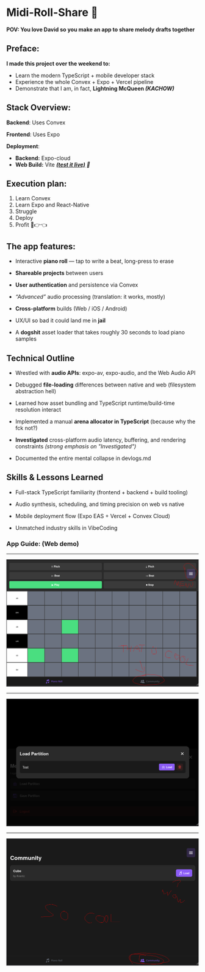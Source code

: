 # Midi-Roll-Share 🎹

**POV: You love David so you make an app to share melody drafts together**

## Preface:

**I made this project over the weekend to:**

- Learn the modern TypeScript + mobile developer stack
- Experience the whole Convex + Expo + Vercel pipeline
- Demonstrate that I am, in fact, **Lightning McQueen *(KACHOW)***

## Stack Overview:

**Backend**: Uses Convex

**Frontend**: Uses Expo

**Deployment**:
- **Backend:** Expo-cloud
- **Web Build:** Vite ***[(test it live)](https://piano-roll-rust.vercel.app/) 📍***


## Execution plan:

1. Learn Convex
2. Learn Expo and React-Native
3. Struggle
4. Deploy
5. Profit 🥺👉👈

## The app features:

- Interactive **piano roll** — tap to write a beat, long-press to erase

- **Shareable projects** between users

- **User authentication** and persistence via Convex

- *“Advanced”* audio processing (translation: it works, mostly)

- **Cross-platform** builds (Web / iOS / Android)

- UX/UI so bad it could land me in **jail**

- A **dogshit** asset loader that takes roughly 30 seconds to load piano samples

## Technical Outline

- Wrestled with **audio APIs**: expo-av, expo-audio, and the Web Audio API

- Debugged **file-loading** differences between native and web (filesystem abstraction hell)

- Learned how asset bundling and TypeScript runtime/build-time resolution interact

- Implemented a manual **arena allocator in TypeScript** (because why the fck not?)

- **Investigated** cross-platform audio latency, buffering, and rendering constraints *(strong emphasis on "Investigated")*

- Documented the entire mental collapse in devlogs.md

## Skills & Lessons Learned

- Full-stack TypeScript familiarity (frontend + backend + build tooling)

- Audio synthesis, scheduling, and timing precision on web vs native

- Mobile deployment flow (Expo EAS + Vercel + Convex Cloud)

- Unmatched industry skills in VibeCoding


### App Guide: (Web demo)
___
![Guide-1](./images/main.png)
___
![Guide-2](./images/menu.png)
___
![Guide-3](./images/community.png)
